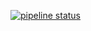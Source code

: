 [![pipeline status](https://gitlab.icp.uni-stuttgart.de/kai/observables/badges/master/pipeline.svg)](https://gitlab.icp.uni-stuttgart.de/kai/observables/-/commits/master)
